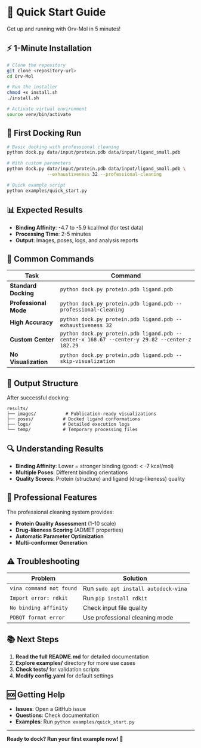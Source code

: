 # 🚀 Quick Start Guide

Get up and running with Orv-Mol in 5 minutes!

## ⚡ 1-Minute Installation

```bash
# Clone the repository
git clone <repository-url>
cd Orv-Mol

# Run the installer
chmod +x install.sh
./install.sh

# Activate virtual environment
source venv/bin/activate
```

## 🧪 First Docking Run

```bash
# Basic docking with professional cleaning
python dock.py data/input/protein.pdb data/input/ligand_small.pdb

# With custom parameters
python dock.py data/input/protein.pdb data/input/ligand_small.pdb \
               --exhaustiveness 32 --professional-cleaning

# Quick example script
python examples/quick_start.py
```

## 📊 Expected Results

- **Binding Affinity**: -4.7 to -5.9 kcal/mol (for test data)
- **Processing Time**: 2-5 minutes
- **Output**: Images, poses, logs, and analysis reports

## 🔧 Common Commands

| Task | Command |
|------|---------|
| **Standard Docking** | `python dock.py protein.pdb ligand.pdb` |
| **Professional Mode** | `python dock.py protein.pdb ligand.pdb --professional-cleaning` |
| **High Accuracy** | `python dock.py protein.pdb ligand.pdb --exhaustiveness 32` |
| **Custom Center** | `python dock.py protein.pdb ligand.pdb --center-x 168.67 --center-y 29.82 --center-z 182.29` |
| **No Visualization** | `python dock.py protein.pdb ligand.pdb --skip-visualization` |

## 📁 Output Structure

After successful docking:

```
results/
├── images/           # Publication-ready visualizations
├── poses/           # Docked ligand conformations
├── logs/            # Detailed execution logs
└── temp/            # Temporary processing files
```

## 🔍 Understanding Results

- **Binding Affinity**: Lower = stronger binding (good: < -7 kcal/mol)
- **Multiple Poses**: Different binding orientations
- **Quality Scores**: Protein (structure) and ligand (drug-likeness) quality

## 🧼 Professional Features

The professional cleaning system provides:

- **Protein Quality Assessment** (1-10 scale)
- **Drug-likeness Scoring** (ADMET properties)
- **Automatic Parameter Optimization**
- **Multi-conformer Generation**

## ⚠️ Troubleshooting

| Problem | Solution |
|---------|----------|
| `vina command not found` | Run `sudo apt install autodock-vina` |
| `Import error: rdkit` | Run `pip install rdkit` |
| `No binding affinity` | Check input file quality |
| `PDBQT format error` | Use professional cleaning mode |

## 📚 Next Steps

1. **Read the full README.md** for detailed documentation
2. **Explore examples/** directory for more use cases
3. **Check tests/** for validation scripts
4. **Modify config.yaml** for default settings

## 🆘 Getting Help

- **Issues**: Open a GitHub issue
- **Questions**: Check documentation
- **Examples**: Run `python examples/quick_start.py`

---

**Ready to dock? Run your first example now! 🧪** 
